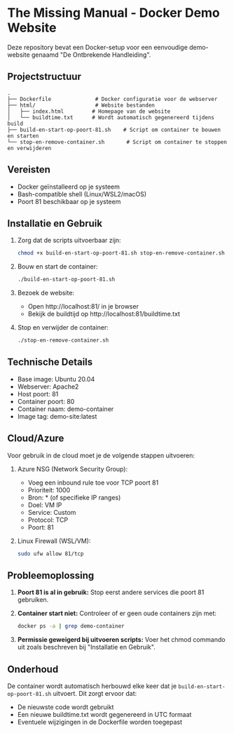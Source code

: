 # The Missing Manual - Docker Demo Website

Deze repository bevat een Docker-setup voor een eenvoudige demo-website genaamd "De Ontbrekende Handleiding".

## Projectstructuur

```
.
├── Dockerfile              # Docker configuratie voor de webserver
├── html/                   # Website bestanden
│   ├── index.html         # Homepage van de website
│   └── buildtime.txt      # Wordt automatisch gegenereerd tijdens build
├── build-en-start-op-poort-81.sh    # Script om container te bouwen en starten
└── stop-en-remove-container.sh       # Script om container te stoppen en verwijderen
```

## Vereisten

- Docker geïnstalleerd op je systeem
- Bash-compatible shell (Linux/WSL2/macOS)
- Poort 81 beschikbaar op je systeem

## Installatie en Gebruik

1. Zorg dat de scripts uitvoerbaar zijn:
   ```bash
   chmod +x build-en-start-op-poort-81.sh stop-en-remove-container.sh
   ```

2. Bouw en start de container:
   ```bash
   ./build-en-start-op-poort-81.sh
   ```

3. Bezoek de website:
   - Open http://localhost:81/ in je browser
   - Bekijk de buildtijd op http://localhost:81/buildtime.txt

4. Stop en verwijder de container:
   ```bash
   ./stop-en-remove-container.sh
   ```

## Technische Details

- Base image: Ubuntu 20.04
- Webserver: Apache2
- Host poort: 81
- Container poort: 80
- Container naam: demo-container
- Image tag: demo-site:latest

## Cloud/Azure

Voor gebruik in de cloud moet je de volgende stappen uitvoeren:

1. Azure NSG (Network Security Group):
   - Voeg een inbound rule toe voor TCP poort 81
   - Prioriteit: 1000
   - Bron: * (of specifieke IP ranges)
   - Doel: VM IP
   - Service: Custom
   - Protocol: TCP
   - Poort: 81

2. Linux Firewall (WSL/VM):
   ```bash
   sudo ufw allow 81/tcp
   ```

## Probleemoplossing

1. **Poort 81 is al in gebruik:**
   Stop eerst andere services die poort 81 gebruiken.

2. **Container start niet:**
   Controleer of er geen oude containers zijn met:
   ```bash
   docker ps -a | grep demo-container
   ```

3. **Permissie geweigerd bij uitvoeren scripts:**
   Voer het chmod commando uit zoals beschreven bij "Installatie en Gebruik".

## Onderhoud

De container wordt automatisch herbouwd elke keer dat je `build-en-start-op-poort-81.sh` uitvoert. Dit zorgt ervoor dat:
- De nieuwste code wordt gebruikt
- Een nieuwe buildtime.txt wordt gegenereerd in UTC formaat
- Eventuele wijzigingen in de Dockerfile worden toegepast 